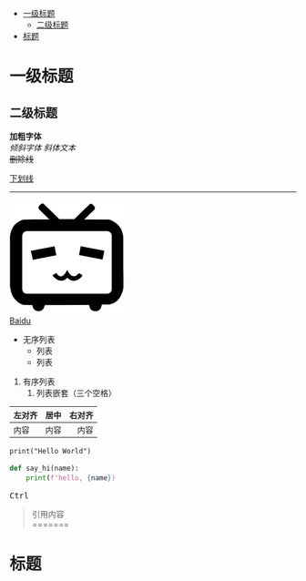 - [一级标题](#一级标题)  
  - [二级标题](#二级标题)  
- [标题](#标题)  

# 一级标题  
## 二级标题  
**加粗字体**  
*倾斜字体* _斜体文本_  
~~删除线~~  

<u>下划线</u>  

---
![Icon](./picture/bilibili.png "哔哩哔哩")  
[Baidu](https://www.baidu.com)  

- 无序列表
   + 列表
   * 列表

1. 有序列表  
   1. 列表嵌套（三个空格）

| 左对齐 | 居中 | 右对齐 |
| :--- | :---: | ---: |
|内容|内容|内容|

`print("Hello World")`  
```python
def say_hi(name):
    print(f'hello, {name})
```
<kbd>Ctrl</kbd> 

> 引用内容  
=======

# 标题  